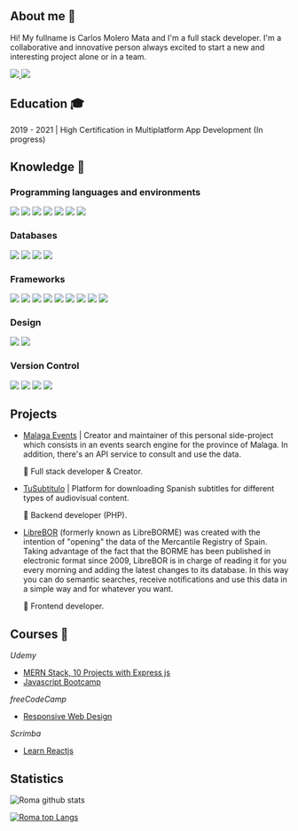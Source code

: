 ## About me 👋

Hi! My fullname is Carlos Molero Mata and I'm a full stack developer. I'm a collaborative and innovative person always excited to start a new and interesting project alone or in a team.

<span>
  <a href="https://www.linkedin.com/in/carlos-molero-mata-8a12111a3/">
<img src="https://img.shields.io/badge/linkedin%20-%230077B5.svg?&style=for-the-badge&logo=linkedin&logoColor=white"/>
    </a>
    <a href="https://twitter.com/Roma_Dev94">
<img src="https://img.shields.io/badge/<@Roma_Dev94>%20-%231DA1F2.svg?&style=for-the-badge&logo=Twitter&logoColor=white"/>
    </a>
</span>

## Education :mortar_board:

2019 - 2021 | High Certification in Multiplatform App Development (In progress)

## Knowledge :rocket:

### Programming languages and environments

<span>
<img src="https://img.shields.io/badge/node.js%20-%2343853D.svg?&style=for-the-badge&logo=node.js&logoColor=white"/>
<img src="https://img.shields.io/badge/javascript%20-%23323330.svg?&style=for-the-badge&logo=javascript&logoColor=%23F7DF1E"/>
<img src="https://img.shields.io/badge/css3%20-%231572B6.svg?&style=for-the-badge&logo=css3&logoColor=white"/>
<img src="https://img.shields.io/badge/java-%23ED8B00.svg?&style=for-the-badge&logo=java&logoColor=white"/>
<img src="https://img.shields.io/badge/php-%23777BB4.svg?&style=for-the-badge&logo=php&logoColor=white"/>
<img src="https://img.shields.io/badge/shell_script%20-%23121011.svg?&style=for-the-badge&logo=gnu-bash&logoColor=white"/>
  <img src="https://img.shields.io/badge/docker%20-%230db7ed.svg?&style=for-the-badge&logo=docker&logoColor=white"/>
</span>

### Databases

<span>
<img src="https://img.shields.io/badge/mysql-%2300f.svg?&style=for-the-badge&logo=mysql&logoColor=white"/>
  <img src ="https://img.shields.io/badge/MongoDB-%234ea94b.svg?&style=for-the-badge&logo=mongodb&logoColor=white"/>
  <img src ="https://img.shields.io/badge/sqlite-%2307405e.svg?&style=for-the-badge&logo=sqlite&logoColor=white"/>
  <img src ="https://img.shields.io/badge/oracle%20-%23F00000.svg?&style=for-the-badge&logo=oracle&logoColor=white" />
</span>

### Frameworks

<span>
<img src="https://img.shields.io/badge/express.js%20-%23404d59.svg?&style=for-the-badge"/>
<img src="https://img.shields.io/badge/react%20-%2320232a.svg?&style=for-the-badge&logo=react&logoColor=%2361DAFB"/>
<img src="https://img.shields.io/badge/tailwindcss%20-%2338B2AC.svg?&style=for-the-badge&logo=tailwind-css&logoColor=white"/>
<img src="https://img.shields.io/badge/bootstrap%20-%23563D7C.svg?&style=for-the-badge&logo=bootstrap&logoColor=white"/>
<img src="https://img.shields.io/badge/material%20ui%20-%230081CB.svg?&style=for-the-badge&logo=material-ui&logoColor=white"/>
<img src="https://img.shields.io/badge/redux%20-%23593d88.svg?&style=for-the-badge&logo=redux&logoColor=white"/>
<img src="https://img.shields.io/badge/jquery%20-%230769AD.svg?&style=for-the-badge&logo=jquery&logoColor=white"/>
<img src="https://img.shields.io/badge/django%20-%23092E20.svg?&style=for-the-badge&logo=django&logoColor=white"/>
<img src="https://img.shields.io/badge/SASS%20-hotpink.svg?&style=for-the-badge&logo=SASS&logoColor=white"/>
</span>

### Design

 <span>
<img src="https://img.shields.io/badge/adobe%20photoshop%20-%2331A8FF.svg?&style=for-the-badge&logo=adobe%20photoshop&logoColor=white"/>
<img src="https://img.shields.io/badge/figma%20-%23F24E1E.svg?&style=for-the-badge&logo=figma&logoColor=white"/>
</span>

### Version Control

 <span>
<img src="https://img.shields.io/badge/git%20-%23F05033.svg?&style=for-the-badge&logo=git&logoColor=white"/>
  <img src="https://img.shields.io/badge/gitlab%20-%23181717.svg?&style=for-the-badge&logo=gitlab&logoColor=white"/>
  <img src="https://img.shields.io/badge/github%20-%23121011.svg?&style=for-the-badge&logo=github&logoColor=white"/>
  <img src="https://img.shields.io/badge/github%20actions%20-%232671E5.svg?&style=for-the-badge&logo=github%20actions&logoColor=white"/>
</span>

## Projects

- [Malaga Events](https://www.mlgevents.art) | Creator and maintainer of this personal side-project which consists in an events search engine for the province of Malaga. In addition, there's an API service to consult and use the data.
 
  :briefcase: Full stack developer & Creator.

- [TuSubtitulo](https://www.tusubtitulo.com/index.php) | Platform for downloading Spanish subtitles for different types of audiovisual content.
 
  :briefcase: Backend developer (PHP).
  
- [LibreBOR](https://librebor.me) (formerly known as LibreBORME) was created with the intention of "opening" the data of the Mercantile Registry of Spain. Taking advantage of the fact that the BORME has been published in electronic format since 2009, LibreBOR is in charge of reading it for you every morning and adding the latest changes to its database. In this way you can do semantic searches, receive notifications and use this data in a simple way and for whatever you want.
 
  :briefcase: Frontend developer.
  
## Courses :raised_hands:

_Udemy_ 
  - [MERN Stack, 10 Projects with Express js](https://udemy-certificate.s3.amazonaws.com/image/UC-cb4de13e-8267-4b4d-8b1b-c861434f5ad6.jpg?v=1592783996000)
  - [Javascript Bootcamp](https://udemy-certificate.s3.amazonaws.com/image/UC-c9ef6ee8-fb98-41c8-985e-fce01a941fe9.jpg?v=1594401010000)
  
_freeCodeCamp_
  - [Responsive Web Design](https://www.freecodecamp.org/certification/croma94/responsive-web-design)
  
_Scrimba_
  - [Learn Reactjs](https://scrimba.com/certificate/uEYNeqc3/glearnreact)

## Statistics

![Roma github stats](https://github-readme-stats.vercel.app/api?username=RomaDev94)

[![Roma top Langs](https://github-readme-stats.vercel.app/api/top-langs/?username=RomaDev94&layout=compact)](https://github.com/anuraghazra/github-readme-stats)

<!--
**RomaDev94/RomaDev94** is a ✨ _special_ ✨ repository because its `README.md` (this file) appears on your GitHub profile.

Here are some ideas to get you started:

- 🔭 I’m currently working on ...
- 🌱 I’m currently learning ...
- 👯 I’m looking to collaborate on ...
- 🤔 I’m looking for help with ...
- 💬 Ask me about ...
- 📫 How to reach me: ...
- 😄 Pronouns: ...
- ⚡ Fun fact: ...
-->
